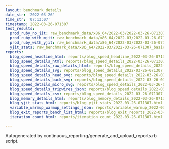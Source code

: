 ```yaml
---
layout: benchmark_details
date_str: '2022-03-26'
time_str: '07:13:07'
timestamp: 2022-03-26-071307
test_results:
  prod_ruby_no_jit: raw_benchmark_data/x86_64/2022-03/2022-03-26-071307_basic_benchmark_prod_ruby_no_jit.json
  prod_ruby_with_mjit: raw_benchmark_data/x86_64/2022-03/2022-03-26-071307_basic_benchmark_prod_ruby_with_mjit.json
  prod_ruby_with_yjit: raw_benchmark_data/x86_64/2022-03/2022-03-26-071307_basic_benchmark_prod_ruby_with_yjit.json
  yjit_stats: raw_benchmark_data/x86_64/2022-03/2022-03-26-071307_basic_benchmark_yjit_stats.json
reports:
  blog_speed_headline_html: reports/blog_speed_headline_2022-03-26-071307.html
  blog_speed_details_html: reports/blog_speed_details_2022-03-26-071307.html
  blog_speed_details_raw_details_html: reports/blog_speed_details_2022-03-26-071307.raw_details.html
  blog_speed_details_svg: reports/blog_speed_details_2022-03-26-071307.svg
  blog_speed_details_head_svg: reports/blog_speed_details_2022-03-26-071307.head.svg
  blog_speed_details_back_svg: reports/blog_speed_details_2022-03-26-071307.back.svg
  blog_speed_details_micro_svg: reports/blog_speed_details_2022-03-26-071307.micro.svg
  blog_speed_details_tripwires_json: reports/blog_speed_details_2022-03-26-071307.tripwires.json
  blog_speed_details_csv: reports/blog_speed_details_2022-03-26-071307.csv
  blog_memory_details_html: reports/blog_memory_details_2022-03-26-071307.html
  blog_yjit_stats_html: reports/blog_yjit_stats_2022-03-26-071307.html
  variable_warmup_warmup_settings_json: reports/variable_warmup_2022-03-26-071307.warmup_settings.json
  blog_exit_reports_bench_list_html: reports/blog_exit_reports_2022-03-26-071307.bench_list.html
  iteration_count_html: reports/iteration_count_2022-03-26-071307.html

---
```

Autogenerated by continuous_reporting/generate_and_upload_reports.rb script.

